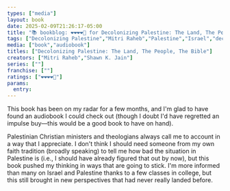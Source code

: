 ```yaml
---
types: ["media"]
layout: book
date: 2025-02-09T21:26:17-05:00
title: "📚 bookblog: ❤️❤️❤️❤️🖤 for Decolonizing Palestine: The Land, The People, The Bible, by Mitri Raheb"
tags: ["Decolonizing Palestine","Mitri Raheb","Palestine","Israel","decolonization"]
media: ["book","audiobook"]
titles: ["Decolonizing Palestine: The Land, The People, The Bible"]
creators: ["Mitri Raheb","Shawn K. Jain"]
series: [""]
franchise: [""]
ratings: ["❤️❤️❤️❤️🖤"]
params:
  entry:
---
```


This book has been on my radar for a few months, and I'm glad to have found an audiobook I could check out (though I doubt I'd have regretted an impulse buy—this would be a good book to have on hand). 

Palestinian Christian ministers and theologians always call me to account in a way that I appreciate. I don't think I should need someone from my own faith tradition (broadly speaking) to tell me how bad the situation in Palestine is (i.e., I should have already figured that out by now), but this book pushed my thinking in ways that are going to stick. I'm more informed than many on Israel and Palestine thanks to a few classes in college, but this still brought in new perspectives that had never really landed before.
